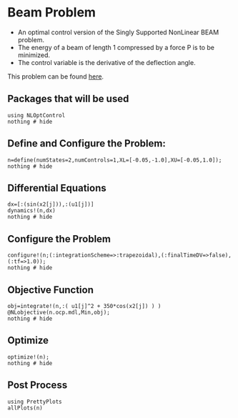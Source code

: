 # Beam Problem

*   An optimal control version of the Singly Supported NonLinear BEAM problem.
*   The energy of a beam of length 1 compressed by a force P is to be minimized.  
*   The control variable is the derivative of the deflection angle.

This problem can be found [here](https://github.com/JuliaOpt/JuMP.jl/blob/master/examples/optcontrol.jl).

## Packages that will be used
```@example Beam
using NLOptControl
nothing # hide
```

## Define and Configure the Problem:
```@example Beam
n=define(numStates=2,numControls=1,XL=[-0.05,-1.0],XU=[-0.05,1.0]);
nothing # hide
```

## Differential Equations
```@example Beam
dx=[:(sin(x2[j])),:(u1[j])]
dynamics!(n,dx)
nothing # hide
```

## Configure the Problem
```@example Beam
configure!(n;(:integrationScheme=>:trapezoidal),(:finalTimeDV=>false),(:tf=>1.0));
nothing # hide
```
## Objective Function
```@example Beam
obj=integrate!(n,:( u1[j]^2 + 350*cos(x2[j]) ) )
@NLobjective(n.ocp.mdl,Min,obj);
nothing # hide
```
## Optimize
```@example Beam
optimize!(n);
nothing # hide
```

## Post Process
```@example Beam
using PrettyPlots
allPlots(n)
```
